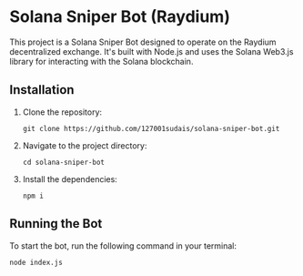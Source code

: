 # Solana Sniper Bot (Raydium)

This project is a Solana Sniper Bot designed to operate on the Raydium decentralized exchange. It's built with Node.js and uses the Solana Web3.js library for interacting with the Solana blockchain.

## Installation

1. Clone the repository:
   ```
   git clone https://github.com/127001sudais/solana-sniper-bot.git
   ```
2. Navigate to the project directory:
   ```
   cd solana-sniper-bot
   ```
3. Install the dependencies:
   ```
   npm i
   ```

## Running the Bot

To start the bot, run the following command in your terminal:

```
node index.js
```
